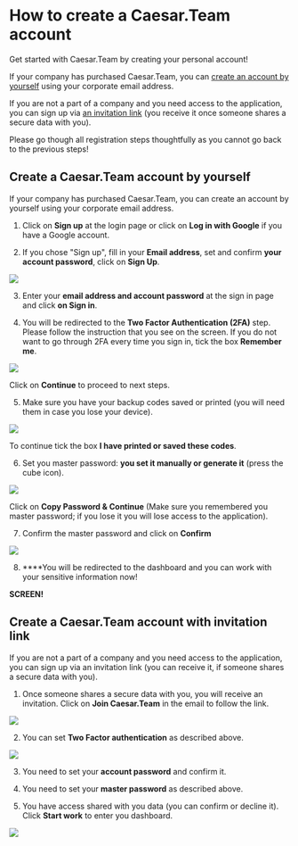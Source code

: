 # How to create a Caesar.Team account

Get started with Caesar.Team by creating your personal account!

If your company has purchased Caesar.Team, you can [create an account by yourself](https://github.com/caesar-team/docs/blob/master/user_docs/account.md#create-a-caesarteam-account-by-yourself) using your corporate email address.

If you are not a part of a company and you need access to the application, you can sign up via [an invitation link](https://github.com/caesar-team/docs/blob/master/user_docs/account.md#create-a-caesarteam-account-with-invitation-link) \(you receive it once someone shares a secure data with you\).

Please go though all registration steps thoughtfully as you cannot go back to the previous steps!

## Create a Caesar.Team account by yourself

If your company has purchased Caesar.Team, you can create an account by yourself using your corporate email address.

1. Click on **Sign up** at the login page or click on **Log in with Google** if you have a Google account.

2. If you chose "Sign up", fill in your **Email address**, set and confirm **your account password**, click on **Sign Up**.

![](../.gitbook/assets/image%20%287%29.png)

3. Enter your **email address and account password** at the sign in page and click **on Sign in**.

4. You will be redirected to the **Two Factor Authentication \(2FA\)** step. Please follow the instruction that you see on the screen. If you do not want to go through 2FA every time you sign in, tick the box **Remember me**.

![](../.gitbook/assets/image%20%284%29.png)

Click on **Continue** to proceed to next steps.

5. Make sure you have your backup codes saved or printed \(you will need them in case you lose your device\).

![](../.gitbook/assets/image%20%288%29.png)

To continue tick the box **I have printed or saved these codes**.

6. Set you master password: **you set it manually or generate it** \(press the cube icon\).

![](../.gitbook/assets/image%20%283%29.png)

Click on **Copy Password & Continue** \(Make sure you remembered you master password; if you lose it you will lose access to the application\).

7. Confirm the master password and click on **Confirm**

![](../.gitbook/assets/image%20%286%29.png)

8. ****You will be redirected to the dashboard and you can work with your sensitive information now!

**SCREEN!**

## Create a Caesar.Team account with invitation link

If you are not a part of a company and you need access to the application, you can sign up via an invitation link \(you can receive it, if someone shares a secure data with you\).

1. Once someone shares a secure data with you, you will receive an invitation. Click on **Join Caesar.Team** in the email to follow the link.

 

![](../.gitbook/assets/image%20%2816%29.png)

2. You can set **Two Factor authentication** as described above.

![](../.gitbook/assets/image%20%2811%29.png)

3. You need to set your **account password** and confirm it.

4. You need to set your **master password** as described above.

5. You have access shared with you data \(you can confirm or decline it\). Click **Start work** to enter you dashboard.

![](../.gitbook/assets/image%20%2810%29.png)



